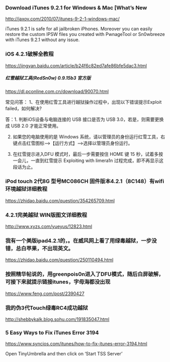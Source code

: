### Download iTunes 9.2.1 for Windows & Mac [What’s New
http://jaxov.com/2010/07/itunes-9-2-1-windows-mac/

iTunes 9.2.1 is safe for all jailbroken iPhones. Moreover you can easily restore the custom IPSW files you created with PwnageTool or Sn0wbreeze with iTunes 9.2.1 without any issue.

### iOS 4.2.1破解全教程
https://jingyan.baidu.com/article/b24f6c82ed7afe86bfe5dac3.html

##### 红雪越狱工具(RedSn0w) 0.9.15b3 官方版
https://dl.pconline.com.cn/download/90070.html

常见问答：
1、在使用红雪工具进行越狱操作过程中，出现以下错误提示Exploit failed，如何解决?

答：1. 判断iOS设备与电脑连接的 USB 接口是否为 USB 3.0，若是，则需要更换成 USB 2.0 才能正常使用。

2. 如果您的电脑使用的是 Windows 系统，请以管理员的身份运行红雪工具，右键点击红雪图标—>【运行方式】—>选择以管理员身份运行。

3. 在红雪提示进入DFU 模式时，最后一步需要按住 HOME 键 15 秒，试着多按一会儿，一直到红雪提示 Exploiting with limera1n 过程完成，即不再显示这段话为止。

### iPod touch 2代8G 型号MC086CH 固件版本4.2.1（8C148）有wifi环境越狱详细教程
https://zhidao.baidu.com/question/354265709.html

### 4.2.1完美越狱 WIN版图文详细教程
http://www.xyzs.com/yueyus/12823.html

### 我有一个美版ipad4.2.1的，。在威风网上看了用绿毒越狱，一步没错，总白苹果，不出现英文。
https://zhidao.baidu.com/question/250110494.html

### 按照精华帖说的，用greenpois0n进入了DFU模式，随后白屏破解，可接下来就提示链接itunes，字母海都没出现
https://www.feng.com/post/2390427

### 我的伪3代Touch绿毒RC4成功越狱
http://shebbykalk.blog.sohu.com/191835047.html

### 5 Easy Ways to Fix iTunes Error 3194
https://www.syncios.com/itunes/how-to-fix-itunes-error-3194.html

 Open TinyUmbrella and then click on ‘Start TSS Server’
